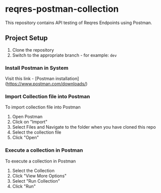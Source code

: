 # reqres-postman-collection
This repository contains API testing of Reqres Endpoints using Postman.

## Project Setup

1. Clone the repository
2. Switch to the appropriate branch - for example: `dev`

### Install Postman in System

Visit this link - [Postman installation] (https://www.postman.com/downloads/)

### Import Collection file into Postman

To import collection file into Postman


1. Open Postman
2. Click on "Import"
3. Select Files and Navigate to the folder when you have cloned this repo
4. Select the collection file
5. Click "Open"


### Execute a collection in Postman

To execute a collection in Postman

1. Select the Collection
2. Click "View More Options"
3. Select "Run Collection"
4. Click "Run"
